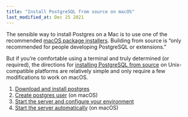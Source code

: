 ```yaml
---
title: "Install PostgreSQL from source on macOS"
last_modified_at: Dec 25 2021
---
```


The sensible way to install Postgres on a Mac is to use one of the recommended [macOS package installers](https://www.postgresql.org/download/macosx).
Building from source is “only recommended for people developing PostgreSQL or extensions.” 

But if you’re comfortable using a terminal and truly determined (or required), the directions for [installing PostgreSQL from source](https://www.postgresql.org/docs/current/installation.html) on Unix-compatible platforms are relatively simple and only require a few modifications to work on macOS.

1. [Download and install postgres](install.md)
2. [Create postgres user](create-postgres-user.md) (on macOS)
3. [Start the server and configure your environment](post-install.md) 
4. [Start the server automatically](launchctl.md) (on macOS)

